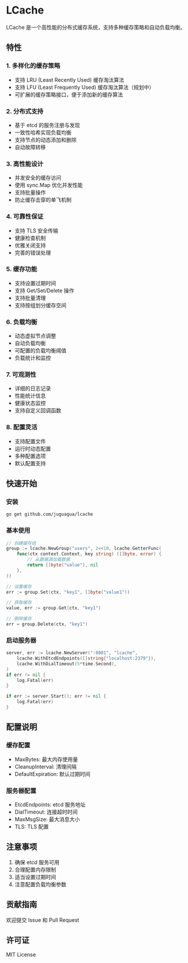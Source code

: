 # LCache

LCache 是一个高性能的分布式缓存系统，支持多种缓存策略和自动负载均衡。

## 特性

### 1. 多样化的缓存策略
- 支持 LRU (Least Recently Used) 缓存淘汰算法
- 支持 LFU (Least Frequently Used) 缓存淘汰算法（规划中）
- 可扩展的缓存策略接口，便于添加新的缓存算法

### 2. 分布式支持
- 基于 etcd 的服务注册与发现
- 一致性哈希实现负载均衡
- 支持节点的动态添加和删除
- 自动故障转移

### 3. 高性能设计
- 并发安全的缓存访问
- 使用 sync.Map 优化并发性能
- 支持批量操作
- 防止缓存击穿的单飞机制

### 4. 可靠性保证
- 支持 TLS 安全传输
- 健康检查机制
- 优雅关闭支持
- 完善的错误处理

### 5. 缓存功能
- 支持设置过期时间
- 支持 Get/Set/Delete 操作
- 支持批量清理
- 支持按组划分缓存空间

### 6. 负载均衡
- 动态虚拟节点调整
- 自动负载均衡
- 可配置的负载均衡阈值
- 负载统计和监控

### 7. 可观测性
- 详细的日志记录
- 性能统计信息
- 健康状态监控
- 支持自定义回调函数

### 8. 配置灵活
- 支持配置文件
- 运行时动态配置
- 多种配置选项
- 默认配置支持

## 快速开始

### 安装

```bash
go get github.com/juguagua/lcache
```

### 基本使用

```go
// 创建缓存组
group := lcache.NewGroup("users", 2<<10, lcache.GetterFunc(
    func(ctx context.Context, key string) ([]byte, error) {
        // 从数据源加载数据
        return []byte("value"), nil
    },
))

// 设置缓存
err := group.Set(ctx, "key1", []byte("value1"))

// 获取缓存
value, err := group.Get(ctx, "key1")

// 删除缓存
err = group.Delete(ctx, "key1")
```

### 启动服务器
```go
server, err := lcache.NewServer(":8001", "lcache",
    lcache.WithEtcdEndpoints([]string{"localhost:2379"}),
    lcache.WithDialTimeout(5*time.Second),
)
if err != nil {
    log.Fatal(err)
}

if err := server.Start(); err != nil {
    log.Fatal(err)
}
```

## 配置说明

### 缓存配置
- MaxBytes: 最大内存使用量
- CleanupInterval: 清理间隔
- DefaultExpiration: 默认过期时间

### 服务器配置
- EtcdEndpoints: etcd 服务地址
- DialTimeout: 连接超时时间
- MaxMsgSize: 最大消息大小
- TLS: TLS 配置

## 注意事项
1. 确保 etcd 服务可用
2. 合理配置内存限制
3. 适当设置过期时间
4. 注意配置负载均衡参数

## 贡献指南
欢迎提交 Issue 和 Pull Request

## 许可证
MIT License

